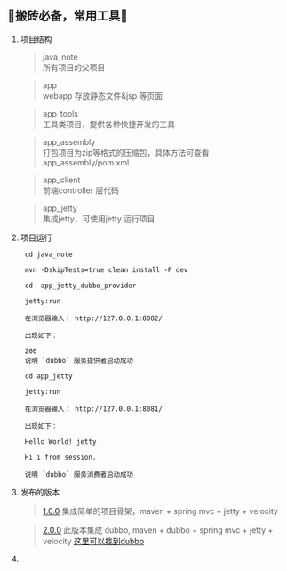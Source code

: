 :rocket:搬砖必备，常用工具:rocket:
--

1. 项目结构
	
	> java_note       
	> 所有项目的父项目

	> app	
	> webapp 存放静态文件&jsp 等页面

	> app_tools	    
	> 工具类项目，提供各种快捷开发的工具
	
	> app_assembly    
	> 打包项目为zip等格式的压缩包，具体方法可查看 app_assembly/pom.xml
	
	> app_client      
	> 前端controller 层代码
	
	> app_jetty       
	> 集成jetty，可使用jetty 运行项目

2. 项目运行

        cd java_note
    
        mvn -DskipTests=true clean install -P dev
    
        cd  app_jetty_dubbo_provider
        
        jetty:run
        
        在浏览器输入： http://127.0.0.1:8082/
    
        出现如下：
    
        200
        说明 `dubbo` 服务提供者启动成功
        
        cd app_jetty
        
        jetty:run
        
        在浏览器输入： http://127.0.0.1:8081/
        
        出现如下：
            
        Hello World! jetty
        
        Hi i from session.
        
        说明 `dubbo` 服务消费者启动成功
        
        

3. 发布的版本

    > [1.0.0][v1.0.0]
    > 集成简单的项目骨架，maven + spring mvc + jetty + velocity
    
     > [2.0.0][v2.0.0]
     > 此版本集成 dubbo, maven + dubbo + spring mvc + jetty + velocity
     > [这里可以找到dubbo][dubbo]
     
    
4.   


[v1.0.0]:https://github.com/web1992/java_note/releases/tag/1.0.0
[v2.0.0]:https://github.com/web1992/java_note/releases/tag/1.0.0
[dubbo]:https://github.com/alibaba/dubbo